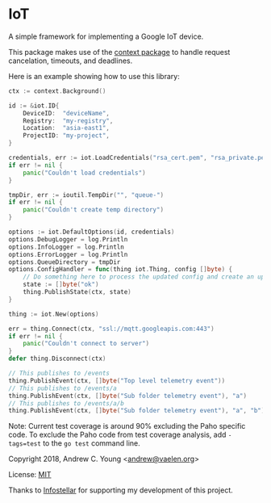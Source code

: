 IoT
===

A simple framework for implementing a Google IoT device.

This package makes use of the [context package] to handle request cancelation, timeouts, and deadlines.

Here is an example showing how to use this library:
```go
ctx := context.Background()

id := &iot.ID{
	DeviceID:  "deviceName",
	Registry:  "my-registry",
	Location:  "asia-east1",
	ProjectID: "my-project",
}

credentials, err := iot.LoadCredentials("rsa_cert.pem", "rsa_private.pem")
if err != nil {
	panic("Couldn't load credentials")
}

tmpDir, err := ioutil.TempDir("", "queue-")
if err != nil {
	panic("Couldn't create temp directory")
}

options := iot.DefaultOptions(id, credentials)
options.DebugLogger = log.Println
options.InfoLogger = log.Println
options.ErrorLogger = log.Println
options.QueueDirectory = tmpDir
options.ConfigHandler = func(thing iot.Thing, config []byte) {
	// Do something here to process the updated config and create an updated state string
	state := []byte("ok")
	thing.PublishState(ctx, state)
}

thing := iot.New(options)

err = thing.Connect(ctx, "ssl://mqtt.googleapis.com:443")
if err != nil {
	panic("Couldn't connect to server")
}
defer thing.Disconnect(ctx)

// This publishes to /events
thing.PublishEvent(ctx, []byte("Top level telemetry event"))
// This publishes to /events/a
thing.PublishEvent(ctx, []byte("Sub folder telemetry event"), "a")
// This publishes to /events/a/b
thing.PublishEvent(ctx, []byte("Sub folder telemetry event"), "a", "b")
```

Note: Current test coverage is around 90% excluding the Paho specific code.  To exclude the Paho code from test coverage analysis, add `-tags=test` to the `go test` command line.

Copyright 2018, Andrew C. Young <<andrew@vaelen.org>>

License: [MIT]

Thanks to [Infostellar] for supporting my development of this project.

[Andrew C. Young]: http;//vaelen.org
[Infostellar]: http://infostellar.net
[context package]: https://golang.org/pkg/context/
[MIT]: ../blob/master/LICENSE